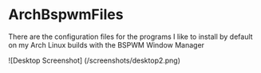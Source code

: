 # ArchBspwmFiles
There are the configuration files for the programs I like to install by default on my Arch Linux builds with the BSPWM Window Manager

![Desktop Screenshot]
(/screenshots/desktop2.png)
